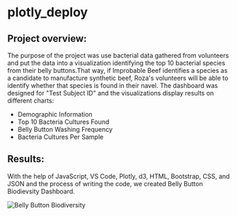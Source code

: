 # plotly_deploy
## Project overview:

The purpose of the project was use bacterial data gathered from volunteers and put the data into a visualization identifying the top 10 bacterial species from their belly buttons.That way, if Improbable Beef identifies a species as a candidate to manufacture synthetic beef, Roza's volunteers will be able to identify whether that species is found in their navel. 
The dashboard was designed for "Test Subject ID" and the visualizations display results on different charts:
- Demographic Information
- Top 10 Bacteria Cultures Found
- Belly Button Washing Frequency
- Bacteria Cultures Per Sample

## Results:

With the help of JavaScript, VS Code, Plotly, d3, HTML, Bootstrap, CSS, and JSON and the process of writing the code, we created Belly Button Biodievsity Dashboard. 

![Belly Button Biodiversity](https://user-images.githubusercontent.com/96403349/160301310-87026397-016e-405d-bd6f-a80311076967.png)





